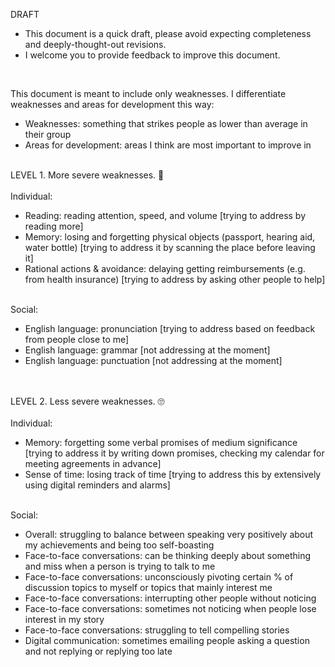DRAFT
* This document is a quick draft, please avoid expecting completeness and deeply-thought-out revisions.
* I welcome you to provide feedback to improve this document.
<br>

This document is meant to include only weaknesses.
I differentiate weaknesses and areas for development this way:

* Weaknesses: something that strikes people as lower than average in their group
* Areas for development: areas I think are most important to improve in
<br>
LEVEL 1. More severe weaknesses. 🤣
<br>
<br>
Individual:

* Reading: reading attention, speed, and volume [trying to address by reading more]
* Memory: losing and forgetting physical objects (passport, hearing aid, water bottle) [trying to address it by scanning the place before leaving it]
* Rational actions & avoidance: delaying getting reimbursements (e.g. from health insurance) [trying to address by asking other people to help]
<br>
Social:

* English language: pronunciation [trying to address based on feedback from people close to me]
* English language: grammar  [not addressing at the moment]
* English language: punctuation [not addressing at the moment]
<br>
<br>
LEVEL 2. Less severe weaknesses. 🙄
<br>
<br>
Individual:

* Memory: forgetting some verbal promises of medium significance [trying to address it by writing down promises, checking my calendar for meeting agreements in advance]
* Sense of time: losing track of time [trying to address this by extensively using digital reminders and alarms]
<br>
Social:

* Overall: struggling to balance between speaking very positively about my achievements and being too self-boasting
* Face-to-face conversations: can be thinking deeply about something and miss when a person is trying to talk to me
* Face-to-face conversations: unconsciously pivoting certain % of discussion topics to myself or topics that mainly interest me
* Face-to-face conversations: interrupting other people without noticing
* Face-to-face conversations: sometimes not noticing when people lose interest in my story
* Face-to-face conversations: struggling to tell compelling stories
* Digital communication: sometimes emailing people asking a question and not replying or replying too late

